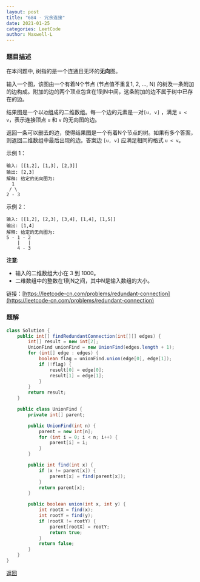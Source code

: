 ```yaml
---
layout: post
title: "684 - 冗余连接"
date: 2021-01-25
categories: LeetCode
author: Maxwell-L
---
```


### **题目描述**
在本问题中, 树指的是一个连通且无环的**无向**图。

输入一个图，该图由一个有着N个节点 (节点值不重复1, 2, ..., N) 的树及一条附加的边构成。附加的边的两个顶点包含在1到N中间，这条附加的边不属于树中已存在的边。

结果图是一个以`边`组成的二维数组。每一个边的元素是一对`[u, v]` ，满足 `u < v`，表示连接顶点 `u` 和 `v` 的无向图的边。

返回一条可以删去的边，使得结果图是一个有着N个节点的树。如果有多个答案，则返回二维数组中最后出现的边。答案边 `[u, v]` 应满足相同的格式 `u < v`。

示例 1：
```
输入: [[1,2], [1,3], [2,3]]
输出: [2,3]
解释: 给定的无向图为:
  1
 / \
2 - 3
```

示例 2：
```
输入: [[1,2], [2,3], [3,4], [1,4], [1,5]]
输出: [1,4]
解释: 给定的无向图为:
5 - 1 - 2
    |   |
    4 - 3
```

**注意**:
* 输入的二维数组大小在 3 到 1000。
* 二维数组中的整数在1到N之间，其中N是输入数组的大小。


链接：[https://leetcode-cn.com/problems/redundant-connection](https://leetcode-cn.com/problems/redundant-connection)



### **题解**
``` java
class Solution {
    public int[] findRedundantConnection(int[][] edges) {
        int[] result = new int[2];
        UnionFind unionFind = new UnionFind(edges.length + 1);
        for (int[] edge : edges) {
            boolean flag = unionFind.union(edge[0], edge[1]);
            if (!flag) {
                result[0] = edge[0];
                result[1] = edge[1];
            }
        }
        return result;
    }

    public class UnionFind {
        private int[] parent;

        public UnionFind(int n) {
            parent = new int[n];
            for (int i = 0; i < n; i++) {
                parent[i] = i;
            }
        }

        public int find(int x) {
            if (x != parent[x]) {
                parent[x] = find(parent[x]);
            }
            return parent[x];
        }

        public boolean union(int x, int y) {
            int rootX = find(x);
            int rootY = find(y);
            if (rootX != rootY) {
                parent[rootX] = rootY;
                return true;
            }
            return false;
        }
    }
}
```


[返回](https://maxwell-blog.cn/leetcode/2020/10/08/leetcode.html)